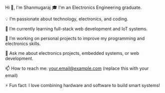 Hi 👋, I'm Shanmugaraj
🎓 I'm an Electronics Engineering graduate.

💡 I’m passionate about technology, electronics, and coding.

🌱 I’m currently learning full-stack web development and IoT systems.

🔭 I’m working on personal projects to improve my programming and electronics skills.

💬 Ask me about electronics projects, embedded systems, or web development.

📫 How to reach me: your.email@example.com (replace this with your email)

⚡ Fun fact: I love combining hardware and software to build smart systems!
